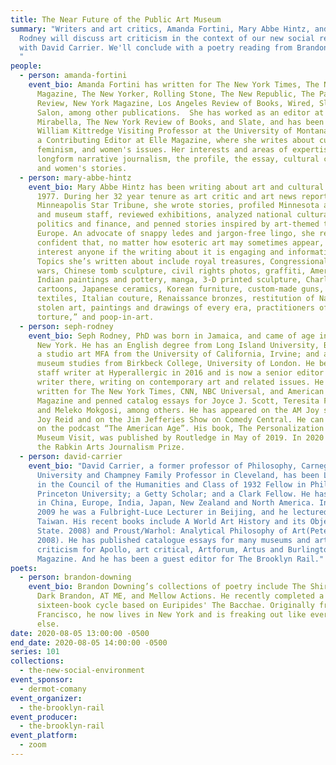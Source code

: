 ```yaml
---
title: The Near Future of the Public Art Museum
summary: "Writers and art critics, Amanda Fortini, Mary Abbe Hintz, and Seph
  Rodney will discuss art criticism in the context of our new social reality
  with David Carrier. We'll conclude with a poetry reading from Brandon Downing.
  "
people:
  - person: amanda-fortini
    event_bio: Amanda Fortini has written for The New York Times, The New York Times
      Magazine, The New Yorker, Rolling Stone, The New Republic, The Paris
      Review, New York Magazine, Los Angeles Review of Books, Wired, Slate and
      Salon, among other publications.  She has worked as an editor at
      Mirabella, The New York Review of Books, and Slate, and has been the
      William Kittredge Visiting Professor at the University of Montana. She is
      a Contributing Editor at Elle Magazine, where she writes about culture,
      feminism, and women's issues. Her interests and areas of expertise include
      longform narrative journalism, the profile, the essay, cultural criticism,
      and women's stories.
  - person: mary-abbe-hintz
    event_bio: Mary Abbe Hintz has been writing about art and cultural affairs since
      1977. During her 32 year tenure as art critic and art news reporter at the
      Minneapolis Star Tribune, she wrote stories, profiled Minnesota artists
      and museum staff, reviewed exhibitions, analyzed national cultural
      politics and finance, and penned stories inspired by art-themed travel in
      Europe. An advocate of snappy ledes and jargon-free lingo, she remains
      confident that, no matter how esoteric art may sometimes appear, it will
      interest anyone if the writing about it is engaging and informative.
      Topics she’s written about include royal treasures, Congressional culture
      wars, Chinese tomb sculpture, civil rights photos, graffiti, American
      Indian paintings and pottery, manga, 3-D printed sculpture, Charles Schulz
      cartoons, Japanese ceramics, Korean furniture, custom-made guns, Hmong
      textiles, Italian couture, Renaissance bronzes, restitution of Nazi-era
      stolen art, paintings and drawings of every era, practitioners of “erotic
      torture,” and poop-in-art.
  - person: seph-rodney
    event_bio: Seph Rodney, PhD was born in Jamaica, and came of age in the Bronx,
      New York. He has an English degree from Long Island University, Brooklyn;
      a studio art MFA from the University of California, Irvine; and a PhD in
      museum studies from Birkbeck College, University of London. He became a
      staff writer at Hyperallergic in 2016 and is now a senior editor and
      writer there, writing on contemporary art and related issues. He has also
      written for The New York Times, CNN, NBC Universal, and American Craft
      Magazine and penned catalog essays for Joyce J. Scott, Teresita Fernandez,
      and Meleko Mokgosi, among others. He has appeared on the AM Joy show with
      Joy Reid and on the Jim Jefferies Show on Comedy Central. He can be heard
      on the podcast “The American Age”. His book, The Personalization of the
      Museum Visit, was published by Routledge in May of 2019. In 2020 he won
      the Rabkin Arts Journalism Prize.
  - person: david-carrier
    event_bio: "David Carrier, a former professor of Philosophy, Carnegie Mellon
      University and Champney Family Professor in Cleveland, has been Lecturer
      in the Council of the Humanities and Class of 1932 Fellow in Philosophy,
      Princeton University; a Getty Scholar; and a Clark Fellow. He has lectured
      in China, Europe, India, Japan, New Zealand and North America. In Spring,
      2009 he was a Fulbright-Luce Lecturer in Beijing, and he lectured also in
      Taiwan. His recent books include A World Art History and its Objects (Penn
      State. 2008) and Proust/Warhol: Analytical Philosophy of Art(Peter Lang.
      2008). He has published catalogue essays for many museums and art
      criticism for Apollo, art critical, Artforum, Artus and Burlington
      Magazine. And he has been a guest editor for The Brooklyn Rail."
poets:
  - person: brandon-downing
    event_bio: Brandon Downing’s collections of poetry include The Shirt Weapon,
      Dark Brandon, AT ME, and Mellow Actions. He recently completed a
      sixteen-book cycle based on Euripides' The Bacchae. Originally from San
      Francisco, he now lives in New York and is freaking out like everybody
      else.
date: 2020-08-05 13:00:00 -0500
end_date: 2020-08-05 14:00:00 -0500
series: 101
collections:
  - the-new-social-environment
event_sponsor:
  - dermot-comany
event_organizer:
  - the-brooklyn-rail
event_producer:
  - the-brooklyn-rail
event_platform:
  - zoom
---
```


